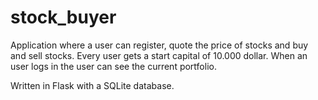 # stock_buyer

Application where a user can register, quote the price of stocks and buy and sell stocks. Every user gets a start capital of 10.000 dollar. When an user logs in the user can see
the current portfolio. 

Written in Flask with a SQLite database.

